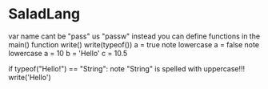 # SaladLang
var name cant be "pass" us "passw" instead
you can define functions in the main() function
write()
write(typeof())
a = true
note lowercase
a = false
note lowercase
a = 10
b = 'Hello'
c = 10.5

if typeof("Hello!") == "String":    note "String" is spelled with uppercase!!!
		write('Hello')
